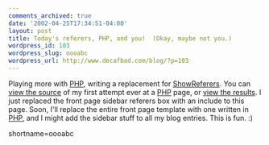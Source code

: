 ```yaml
---
comments_archived: true
date: '2002-04-25T17:34:51-04:00'
layout: post
title: Today's referers, PHP, and you!  (Okay, maybe not you.)
wordpress_id: 103
wordpress_slug: oooabc
wordpress_url: http://www.decafbad.com/blog/?p=103
---
```

<p>Playing more with <a href="http://www.decafbad.com/twiki/bin/view/Main/PHP">PHP</a>, writing a replacement for <a href="http://www.decafbad.com/twiki/bin/view/Main/ShowReferers">ShowReferers</a>.  You can <a href="http://www.decafbad.com/php-dev/todays_referers_php.txt">view the source</a> of my first attempt ever at a <a href="http://www.decafbad.com/twiki/bin/view/Main/PHP">PHP</a> page, or <a href="http://www.decafbad.com/php-dev/todays_referers.php">view the results</a>.  I just replaced the front page sidebar referers box with an include to this page.  Soon, I'll replace the entire front page template with one written in <a href="http://www.decafbad.com/twiki/bin/view/Main/PHP">PHP</a>, and I might add the sidebar stuff to all my blog entries.  This is fun. :)</p>
<!--more-->
shortname=oooabc
